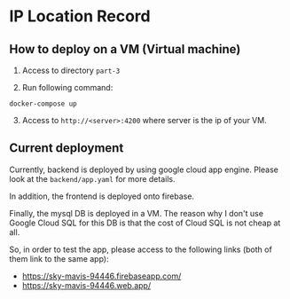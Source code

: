 # IP Location Record

## How to deploy on a VM (Virtual machine)

1. Access to directory `part-3`

2. Run following command:

```
docker-compose up
```

3. Access to `http://<server>:4200` where server is the ip of your VM.

## Current deployment

Currently, backend is deployed by using google cloud app engine. Please look at the `backend/app.yaml` for more details.

In addition, the frontend is deployed onto firebase.

Finally, the mysql DB is deployed in a VM. The reason why I don't use Google Cloud SQL for this DB is that the cost of Cloud SQL is not cheap at all.

So, in order to test the app, please access to the following links (both of them link to the same app):
- https://sky-mavis-94446.firebaseapp.com/
- https://sky-mavis-94446.web.app/
